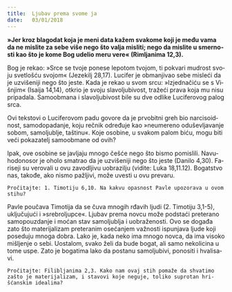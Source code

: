 ```yaml
---
title:  Lju­bav pre­ma svo­me ja
date:   03/01/2018
---
```


**»Jer kroz bla­go­dat koja je meni data ka­žem sva­ko­me koji je među vama da ne mi­sli­te za sebe više nego što va­lja mi­sli­ti; nego da mi­sli­te u smer­no­sti kao što je kome Bog ude­lio meru vere« (Ri­mlja­ni­ma 12,3).**

Bog je re­kao: »Srce se tvo­je po­ne­se le­po­tom tvo­jom, ti po­kva­ri mu­drost svo­ju sve­tlo­šću svo­jom« (Je­ze­ki­lj 28,17). Lu­ci­fer je ob­ma­nji­vao sebe mi­sle­ći da je uz­vi­še­ni­ji nego što je­ste. Kada je re­kao u svom srcu: »Iz­jed­na­či­ću se s Vi­šnjim« (Isa­i­ja 14,14), ot­krio je svo­ju sla­vo­lju­bi­vost, tra­že­ći pra­va koja mu nisu pri­pa­da­la. Sa­mo­ob­ma­na i sla­vo­lju­bi­vost bile su dve od­li­ke Lu­ci­fe­ro­vog pa­log srca.

Ovi tek­sto­vi o Lu­ci­fe­ro­vom padu go­vo­re da je pr­vo­bit­ni greh bio nar­ci­so­id­nost, sa­mo­do­pa­da­nje, koju reč­nik odre­đu­je kao »ne­u­me­re­no odu­še­vlja­va­nje so­bom, sa­mo­lju­blje, ta­šti­nu«. Koje oso­bi­ne, u sva­kom pa­lom biću, mogu biti veći po­ka­za­te­lj sa­mo­ob­ma­ne od ovih?

Ipak, ove oso­bi­ne se ja­vlja­ju mno­go če­šće nego što bi­smo po­mi­sli­li. Na­vu­ho­do­no­sor je oho­lo sma­trao da je uz­vi­še­ni­ji nego što je­ste (Da­ni­lo 4,30). Fa­ri­se­ji su ve­ro­va­li u ovu za­vo­dlji­vu uo­bra­zi­lju (vi­di­te: Luka 18,11.12). Bo­gat­stvo nas, ta­ko­đe, ako ni­smo pa­žlji­vi, može uve­sti u ovu pre­va­ru.

`Pro­či­taj­te: 1. Ti­mo­ti­ju 6,10. Na ka­kvu opa­snost Pa­vle upo­zo­ra­va u ovom sti­hu?`

Pa­vle po­u­ča­va Ti­mo­ti­ja da se čuva mno­gih rđa­vih lju­di (2. Ti­mo­ti­ju 3,1-5), uklju­ču­ju­ći i »sre­bro­ljup­ce«. Lju­bav pre­ma nov­cu može pod­sta­ći pre­te­ra­no sa­mo­po­u­zda­nje i mo­ćan stav sa­mo­lju­blja i uo­bra­že­no­sti. Ovo se do­ga­đa zato što ma­te­ri­ja­li­zam pre­te­ra­nim ose­ća­njem va­žno­sti is­pu­nja­va lju­de koji po­se­du­ju mno­ga do­bra. Lako je, kada neko ima mno­go nov­ca, da ima vi­so­ko mi­šlje­nje o sebi. Uo­sta­lom, sva­ko želi da bude bo­gat, ali samo ne­ko­li­ci­na u tome uspe. Zato je bo­ga­ti­ma lako da po­sta­nu sa­mo­lju­bi­vi, po­no­si­ti i hva­li­sa­vi.

`Pro­či­taj­te: Fi­li­blja­ni­ma 2,3. Kako nam ovaj stih po­ma­že da shva­ti­mo za­što je ma­te­ri­ja­li­zam, i sta­vo­vi koje ne­gu­je, to­li­ko su­pro­tan hri­šćan­skim ide­a­li­ma?`